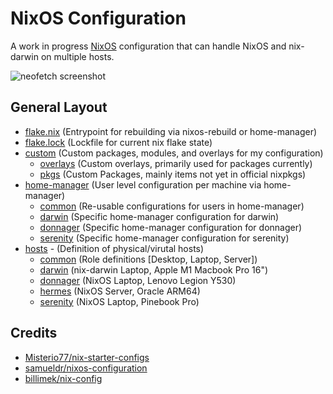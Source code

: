 # NixOS Configuration

A work in progress [NixOS]() configuration that can handle NixOS and nix-darwin on multiple hosts. 

![neofetch screenshot](https://i.imgur.com/Hh16z3T.png)

## General Layout

- [flake.nix](flake.nix) (Entrypoint for rebuilding via nixos-rebuild or home-manager)
- [flake.lock](flake.lock) (Lockfile for current nix flake state)
- [custom](custom/README.md) (Custom packages, modules, and overlays for my configuration)
  - [overlays](custom/overlays) (Custom overlays, primarily used for packages currently)
  - [pkgs](custom/pkgs) (Custom Packages, mainly items not yet in official nixpkgs) 
- [home-manager](home-manager/README.md) (User level configuration per machine via home-manager)
  - [common](home-manager/common) (Re-usable configurations for users in home-manager)
  - [darwin](home-manager/darwin) (Specific home-manager configuration for darwin)
  - [donnager](home-manager/donnager) (Specific home-manager configuration for donnager)
  - [serenity](home-manager/serenity) (Specific home-manager configuration for serenity)
- [hosts](hosts/README.md) - (Definition of physical/virutal hosts)
  - [common](hosts/common) (Role definitions [Desktop, Laptop, Server])
  - [darwin](hosts/darwin) (nix-darwin Laptop, Apple M1 Macbook Pro 16")
  - [donnager](hosts/donnager) (NixOS Laptop, Lenovo Legion Y530)
  - [hermes](hosts/hermes) (NixOS Server, Oracle ARM64)
  - [serenity](hosts/serenity) (NixOS Laptop, Pinebook Pro)

## Credits

- [Misterio77/nix-starter-configs](https://github.com/Misterio77/nix-starter-configs)
- [samueldr/nixos-configuration](https://gitlab.com/samueldr/nixos-configuration)
- [billimek/nix-config](https://github.com/billimek/nix-config)
